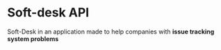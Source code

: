 # Soft-desk API
Soft-Desk in an application made to help companies with **issue tracking system problems**

